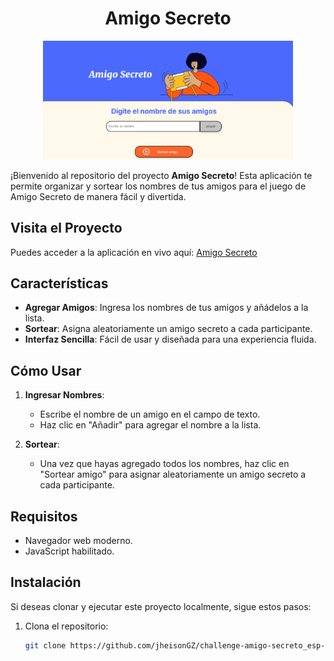 <h1 align="center">Amigo Secreto</h1>

<p align="center">
  <img src="assets/juego.png" alt="Amigo Secreto" width="400">
</p>

¡Bienvenido al repositorio del proyecto **Amigo Secreto**! Esta aplicación te permite organizar y sortear los nombres de tus amigos para el juego de Amigo Secreto de manera fácil y divertida.

## Visita el Proyecto

Puedes acceder a la aplicación en vivo aquí: [Amigo Secreto](https://jheisongz.github.io/challenge-amigo-secreto_esp-main/)

## Características

- **Agregar Amigos**: Ingresa los nombres de tus amigos y añádelos a la lista.
- **Sortear**: Asigna aleatoriamente un amigo secreto a cada participante.
- **Interfaz Sencilla**: Fácil de usar y diseñada para una experiencia fluida.

## Cómo Usar

1. **Ingresar Nombres**:
   - Escribe el nombre de un amigo en el campo de texto.
   - Haz clic en "Añadir" para agregar el nombre a la lista.

2. **Sortear**:
   - Una vez que hayas agregado todos los nombres, haz clic en "Sortear amigo" para asignar aleatoriamente un amigo secreto a cada participante.

## Requisitos

- Navegador web moderno.
- JavaScript habilitado.

## Instalación

Si deseas clonar y ejecutar este proyecto localmente, sigue estos pasos:

1. Clona el repositorio:
   ```bash
   git clone https://github.com/jheisonGZ/challenge-amigo-secreto_esp-main.git